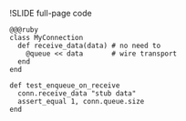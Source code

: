 !SLIDE full-page code

    @@@ruby
    class MyConnection
      def receive_data(data) # no need to
        @queue << data       # wire transport
      end
    end

    def test_enqueue_on_receive
      conn.receive_data "stub data"
      assert_equal 1, conn.queue.size
    end